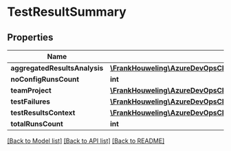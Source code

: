 # TestResultSummary

## Properties
Name | Type | Description | Notes
------------ | ------------- | ------------- | -------------
**aggregatedResultsAnalysis** | [**\FrankHouweling\AzureDevOpsClient\TestResults\Model\AggregatedResultsAnalysis**](AggregatedResultsAnalysis.md) |  | [optional] 
**noConfigRunsCount** | **int** |  | [optional] 
**teamProject** | [**\FrankHouweling\AzureDevOpsClient\TestResults\Model\TeamProjectReference**](TeamProjectReference.md) |  | [optional] 
**testFailures** | [**\FrankHouweling\AzureDevOpsClient\TestResults\Model\TestFailuresAnalysis**](TestFailuresAnalysis.md) |  | [optional] 
**testResultsContext** | [**\FrankHouweling\AzureDevOpsClient\TestResults\Model\TestResultsContext**](TestResultsContext.md) |  | [optional] 
**totalRunsCount** | **int** |  | [optional] 

[[Back to Model list]](../README.md#documentation-for-models) [[Back to API list]](../README.md#documentation-for-api-endpoints) [[Back to README]](../README.md)


